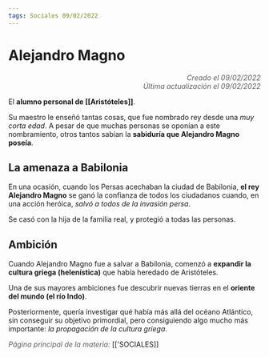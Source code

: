 ```yaml
---
tags: Sociales 09/02/2022
---
```


# Alejandro Magno
<div style="text-align: right; opacity: 0.7; font-style: italic;">Creado el 09/02/2022</div>
<div style="text-align: right; opacity: 0.7; font-style: italic;">Última actualización el 09/02/2022</div>

El **alumno personal de [[Aristóteles]]**.

Su maestro le enseñó tantas cosas, que fue nombrado rey desde una *muy corta edad*. A pesar de que muchas personas se oponían a este nombramiento, otros tantos sabían la **sabiduría que Alejandro Magno poseía**.

## La amenaza a Babilonia

En una ocasión, cuando los Persas acechaban la ciudad de Babilonia, **el rey Alejandro Magno** se ganó la confianza de todos los ciudadanos cuando, en una acción heróica, *salvó a todos de la invasión persa*.

Se casó con la hija de la familia real, y protegió a todas las personas.


## Ambición

Cuando Alejandro Magno fue a salvar a Babilonia, comenzó a **expandir la cultura griega (helenística)** que había heredado de Aristóteles.

Una de sus mayores ambiciones fue descubrir nuevas tierras en el **oriente del mundo (el río Indo)**.

Posteriormente, quería investigar qué había más allá del océano Atlántico, sin conseguir su objetivo primordial, pero consiguiendo algo mucho más importante: *la propagación de la cultura griega*.

<span style="opacity: 0.7; font-style: italic;">Página principal de la materia:</span> [['SOCIALES]]